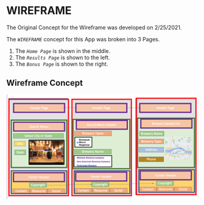 # WIREFRAME 

The Original Concept for the Wireframe was developed on 2/25/2021.


The _`WIREFRAME`_ concept for this App was broken into 3 Pages.

1. The _`Home Page`_ is shown in the middle.  
2. The _`Results Page`_ is shown to the left.
3. The _`Bonus Page`_ is shown to the right. 

## Wireframe Concept

![Image](./src/Images/Wireframe2.jpg)

